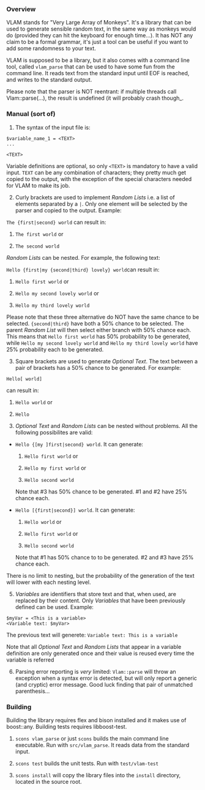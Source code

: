 ### Overview
VLAM stands for "Very Large Array of Monkeys". It's a library that can be used to generate sensible random text, in the same way as monkeys would do (provided they can hit the keyboard for enough time...). It has NOT any claim to be a formal grammar, it's just a tool can be useful if you want to add some randomness to your text.

VLAM is supposed to be a library, but it also comes with a command line tool, called `vlam_parse` that can be used to have some fun from the command line. It reads text from the standard input until EOF is reached, and writes to the standard output.

Please note that the parser is NOT reentrant: if multiple threads call Vlam::parse(...), the result is undefined (it will probably crash though_.

### Manual (sort of)

1. The syntax of the input file is:
  ```
  $variable_name_1 = <TEXT>
  ...

  <TEXT>
  ```

  Variable definitions are optional, so only `<TEXT>` is mandatory to have a valid input. `TEXT` can be any combination of characters; they pretty much get copied to the output, with the exception of the special characters needed for VLAM to make its job.

2. Curly brackets are used to implement _Random Lists_ i.e. a list of elements separated by a `|`. Only one element will be selected by the parser and copied to the output. Example: 

  `The {first|second} world` can result in:

  1. `The first world` or

  2. `The second world`

 _Random Lists_ can be nested. For example, the following text:

 `Hello {first|my {second|third} lovely} world`can result in:

  1. `Hello first world` or

  2. `Hello my second lovely world` or
  
  3. `Hello my third lovely world`

  Please note that these three alternative do NOT have the same chance to be selected. `{second|third}` have both a 50% chance to be selected. The parent _Random List_ will then select either branch with 50% chance each. This means that `Hello first world` has 50% probability to be generated, while `Hello my second lovely world` and `Hello my third lovely world` have 25% probability each to be generated.

3. Square brackets are used to generate _Optional Text_. The text between a pair of brackets has a 50% chance to be generated. For example:

  `Hello[ world]`

  can result in:

  1. `Hello world` or
  
  2. `Hello`

4. _Optional Text_ and _Random Lists_ can be nested without problems. All the following possibilites are valid:
  
  * `Hello {[my ]first|second} world`. It can generate:
    
     1. `Hello first world` or
	
     2. `Hello my first world` or
	
     3. `Hello second world`

     Note that #3 has 50% chance to be generated. #1 and #2 have 25% chance each.

  * `Hello [{first|second}] world`. It can generate:

     1. `Hello world` or

     2. `Hello first world` or

     3. `Hello second world`

     Note that #1 has 50% chance to to be generated. #2 and #3 have 25% chance each.
  
 There is no limit to nesting, but the probability of the generation of the text will lower with each nesting level.

5. _Variables_ are identifiers that store text and that, when used, are replaced by their content. Only _Variables_ that have been previously defined can be used. Example:
  ```
  $myVar = <This is a variable>
  <Variable text: $myVar>
  ```

  The previous text will generete: `Variable text: This is a variable`

  Note that all _Optional Text_ and _Random Lists_ that appear in a variable definition are only generated once and their value is reused every time the variable is referred

6. Parsing error reporting is _very_ limited: `Vlam::parse` will throw an exception when a syntax error is detected, but will only report a generic (and cryptic) error message. Good luck finding that pair of unmatched parenthesis...

### Building
Building the library requires flex and bison installed and it makes use of boost::any. Building tests requires libboost-test.

1. `scons vlam_parse` or just `scons` builds the main command line executable. Run with `src/vlam_parse`. It reads data from the standard input.

2. `scons test` builds the unit tests. Run with `test/vlam-test`

3. `scons install` will copy the library files into the `install` directory, located in the source root.

